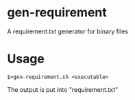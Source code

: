 gen-requirement
===============

A requirement.txt generator for binary files

Usage
====

    $>gen-requirement.sh <executable>

The output is put into "requirement.txt"
